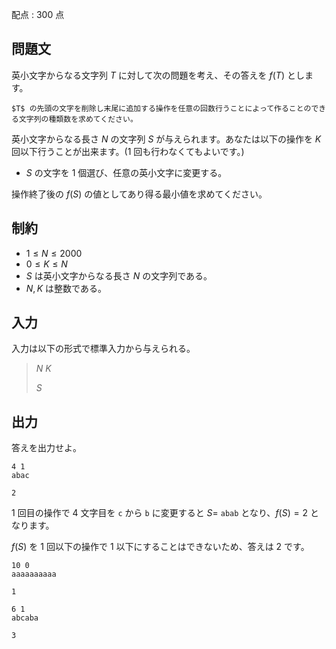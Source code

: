 配点 : $300$ 点

## 問題文

英小文字からなる文字列 $T$ に対して次の問題を考え、その答えを $f(T)$ とします。

    $T$ の先頭の文字を削除し末尾に追加する操作を任意の回数行うことによって作ることのできる文字列の種類数を求めてください。

英小文字からなる長さ $N$ の文字列 $S$ が与えられます。あなたは以下の操作を $K$ 回以下行うことが出来ます。($1$ 回も行わなくてもよいです。)

- $S$ の文字を $1$ 個選び、任意の英小文字に変更する。

操作終了後の $f(S)$ の値としてあり得る最小値を求めてください。

## 制約

- $1 \le N \le 2000$
- $0 \le K \le N$
- $S$ は英小文字からなる長さ $N$ の文字列である。
- $N,K$ は整数である。

## 入力

入力は以下の形式で標準入力から与えられる。

> $N$ $K$
> 
> $S$

## 出力

答えを出力せよ。

```input1
4 1
abac
```

```output1
2
```

$1$ 回目の操作で $4$ 文字目を `c` から `b` に変更すると $S=$ `abab` となり、$f(S)=2$ となります。

$f(S)$ を $1$ 回以下の操作で $1$ 以下にすることはできないため、答えは $2$ です。

```input2
10 0
aaaaaaaaaa
```

```output2
1
```

```input3
6 1
abcaba
```

```output3
3
```